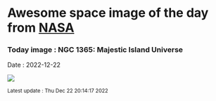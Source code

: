 
# Awesome space image of the day from [NASA](https://api.nasa.gov/)

### Today image : NGC 1365: Majestic Island Universe
Date : 2022-12-22

![](https://apod.nasa.gov/apod/image/2212/NGC1365-CDK24-CDK17_1024.jpg)

<small>Latest update : Thu Dec 22 20:14:17 2022</small>
        